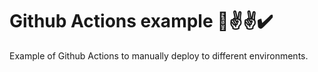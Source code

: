 # Github Actions example 🤡✌️✌️✔️

Example of Github Actions to manually deploy to different environments.
